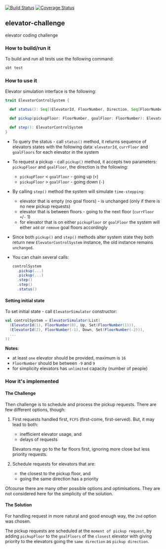 
[![Build Status](https://travis-ci.org/viktor-podzigun/elevator-challenge.svg?branch=master)](https://travis-ci.org/viktor-podzigun/elevator-challenge)
[![Coverage Status](https://coveralls.io/repos/github/viktor-podzigun/elevator-challenge/badge.svg?branch=master)](https://coveralls.io/github/viktor-podzigun/elevator-challenge?branch=master)

## elevator-challenge
elevator coding challenge

### How to build/run it

To build and run all tests use the following command:
```bash
sbt test
```

### How to use it

Elevator simulation interface is the following:

```scala
trait ElevatorControlSystem {

  def status(): Seq[(ElevatorId, FloorNumber, Direction, Seq[FloorNumber])]

  def pickup(pickupFloor: FloorNumber, goalFloor: FloorNumber): ElevatorControlSystem

  def step(): ElevatorControlSystem
}
```

* To query the status - call `status()` method, it returns sequence
of elevators states with the following data:
`elevatorId`, `currFloor` and `goalFloors` for each elevator
in the system

* To request a pickup - call `pickup()` method, it accepts
two parameters: `pickupFloor` and `goalFloor`, the direction
is the following:
  * `pickupFloor` < `goalFloor` - going up (`+`)
  * `pickupFloor` > `goalFloor` - going down (`-`)
  
* By calling `step()` method the system will simulate `time-stepping`:
  * elevator that is empty (no goal floors) - is unchanged
  (only if there is no new pickup requests)
  * elevator that is between floors - going to the next floor
  (`currFloor` `+`/`-` 1)
  * for elevator that is on either `pickupFloor` or `goalFloor`
  the system will either `add` or `remove` goal floors accordingly

* Since both `pickup()` and `step()` methods alter system state
  they both return new `ElevatorControlSystem` instance,
  the old instance remains `unchanged`.
  
* You can chain several calls:
  ```scala
  controlSystem
    .pickup(...)
    .pickup(...)
    .step()
    .step()
    .status()
  ```

#### Setting initial state

To set initial state - call `ElevatorSimulator` constructor:
```scala
val controlSystem = ElevatorSimulator(List(
  (ElevatorId(1), FloorNumber(0), Up, Set(FloorNumber(1))),
  (ElevatorId(2), FloorNumber(-1), Down, Set(FloorNumber(-2))),
  ...
))
```
**Notes**:
* at least `one` elevator should be provided, maximum is `16`
* `FloorNumber` should be between `-9` and `9`
* for simplicity elevators has `unlimited` capacity
  (number of people)

### How it's implemented

#### The Challenge

Then challenge is to schedule and process the pickup requests.
There are few different options, though:

1. First requests handled first, `FCFS` (first-come, first-served).
   But, it may lead to both:
   * inefficient elevator usage, and
   * delays of requests
   
   Elevators may go to the far floors first, ignoring more close
   but less priority requests.

2. Schedule requests for elevators that are:
   * the closest to the pickup floor, and
   * going the same direction has a priority

Ofcourse there are many other possible options and optimisations.
They are not considered here for the simplicity of the solution.

#### The Solution

For handling request in more natural and good enough way,
the `2nd` option was chosen.

The pickup requests are scheduled at the `moment of pickup request`,
by adding `pickupFloor` to the `goalFloors` of the `closest`
elevator with giving priority to the elevators going
the `same direction` as `pickup direction`.

